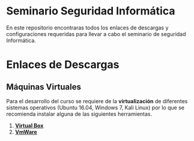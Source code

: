 # Seminario Seguridad Informática
En este repositorio encontraras todos los enlaces de descargas y configuraciones requeridas para llevar a cabo el seminario de seguridad Informática.

# Enlaces de Descargas
## Máquinas Virtuales 
Para el desarrollo del curso se requiere de la **virtualización** de diferentes sistemas operativos (Ubuntu 16.04, Windows 7, Kali Linux) por lo que se recomienda instalar alguna de las siguientes herramientas.
1. **[Virtual Box](https://www.virtualbox.org/wiki/Downloads)**
1. **[VmWare](https://www.vmware.com/co/products/workstation-player/workstation-player-evaluation.html)**
